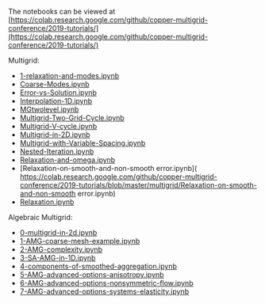 The notebooks can be viewed at [https://colab.research.google.com/github/copper-multigrid-conference/2019-tutorials/](https://colab.research.google.com/github/copper-multigrid-conference/2019-tutorials/)

Multigrid:

- [1-relaxation-and-modes.ipynb]( https://colab.research.google.com/github/copper-multigrid-conference/2019-tutorials/blob/master/multigrid/1-relaxation-and-modes.ipynb)
- [Coarse-Modes.ipynb]( https://colab.research.google.com/github/copper-multigrid-conference/2019-tutorials/blob/master/multigrid/Coarse-Modes.ipynb)
- [Error-vs-Solution.ipynb]( https://colab.research.google.com/github/copper-multigrid-conference/2019-tutorials/blob/master/multigrid/Error-vs-Solution.ipynb)
- [Interpolation-1D.ipynb]( https://colab.research.google.com/github/copper-multigrid-conference/2019-tutorials/blob/master/multigrid/Interpolation-1D.ipynb)
- [MGtwolevel.ipynb]( https://colab.research.google.com/github/copper-multigrid-conference/2019-tutorials/blob/master/multigrid/MGtwolevel.ipynb)
- [Multigrid-Two-Grid-Cycle.ipynb]( https://colab.research.google.com/github/copper-multigrid-conference/2019-tutorials/blob/master/multigrid/Multigrid-Two-Grid-Cycle.ipynb)
- [Multigrid-V-cycle.ipynb]( https://colab.research.google.com/github/copper-multigrid-conference/2019-tutorials/blob/master/multigrid/Multigrid-V-cycle.ipynb)
- [Multigrid-in-2D.ipynb]( https://colab.research.google.com/github/copper-multigrid-conference/2019-tutorials/blob/master/multigrid/Multigrid-in-2D.ipynb)
- [Multigrid-with-Variable-Spacing.ipynb]( https://colab.research.google.com/github/copper-multigrid-conference/2019-tutorials/blob/master/multigrid/Multigrid-with-Variable-Spacing.ipynb)
- [Nested-Iteration.ipynb]( https://colab.research.google.com/github/copper-multigrid-conference/2019-tutorials/blob/master/multigrid/Nested-Iteration.ipynb)
- [Relaxation-and-omega.ipynb]( https://colab.research.google.com/github/copper-multigrid-conference/2019-tutorials/blob/master/multigrid/Relaxation-and-omega.ipynb)
- [Relaxation-on-smooth-and-non-smooth error.ipynb]( https://colab.research.google.com/github/copper-multigrid-conference/2019-tutorials/blob/master/multigrid/Relaxation-on-smooth-and-non-smooth error.ipynb)
- [Relaxation.ipynb]( https://colab.research.google.com/github/copper-multigrid-conference/2019-tutorials/blob/master/multigrid/Relaxation.ipynb)

Algebraic Multigrid:

- [0-multigrid-in-2d.ipynb]( https://colab.research.google.com/github/copper-multigrid-conference/2019-tutorials/blob/master/algebraic-multigrid/0-multigrid-in-2d.ipynb)
- [1-AMG-coarse-mesh-example.ipynb]( https://colab.research.google.com/github/copper-multigrid-conference/2019-tutorials/blob/master/algebraic-multigrid/1-AMG-coarse-mesh-example.ipynb)
- [2-AMG-complexity.ipynb]( https://colab.research.google.com/github/copper-multigrid-conference/2019-tutorials/blob/master/algebraic-multigrid/2-AMG-complexity.ipynb)
- [3-SA-AMG-in-1D.ipynb]( https://colab.research.google.com/github/copper-multigrid-conference/2019-tutorials/blob/master/algebraic-multigrid/3-SA-AMG-in-1D.ipynb)
- [4-components-of-smoothed-aggregation.ipynb]( https://colab.research.google.com/github/copper-multigrid-conference/2019-tutorials/blob/master/algebraic-multigrid/4-components-of-smoothed-aggregation.ipynb)
- [5-AMG-advanced-options-anisotropy.ipynb]( https://colab.research.google.com/github/copper-multigrid-conference/2019-tutorials/blob/master/algebraic-multigrid/5-AMG-advanced-options-anisotropy.ipynb)
- [6-AMG-advanced-options-nonsymmetric-flow.ipynb]( https://colab.research.google.com/github/copper-multigrid-conference/2019-tutorials/blob/master/algebraic-multigrid/6-AMG-advanced-options-nonsymmetric-flow.ipynb)
- [7-AMG-advanced-options-systems-elasticity.ipynb]( https://colab.research.google.com/github/copper-multigrid-conference/2019-tutorials/blob/master/algebraic-multigrid/7-AMG-advanced-options-systems-elasticity.ipynb)
